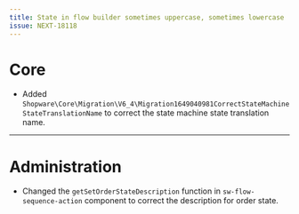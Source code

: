 ```yaml
---
title: State in flow builder sometimes uppercase, sometimes lowercase
issue: NEXT-18118
---
```

# Core
* Added `Shopware\Core\Migration\V6_4\Migration1649040981CorrectStateMachineStateTranslationName` to correct the state machine state translation name.
___
# Administration
* Changed the `getSetOrderStateDescription` function in `sw-flow-sequence-action` component  to correct the description for order state.
